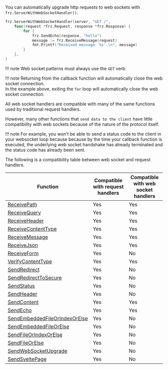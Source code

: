 You can automatically upgrade http requests to web sockets with `frz.ServerWithWebSocketHandler()`.

```go
frz.ServerWithWebSocketHandler(server, "GET /", 
    func(request *frz.Request, response *frz.Response) {
        for {
            frz.SendEcho(response, "hello")
            message := frz.ReceiveMessage(request)
            fmt.Printf("Received message `%s`.\n", message)
        }
    },
)
```

!!! note
    Web socket patterns must always use the `GET` verb.

!!! note
    Returning from the callback function will automatically close the web socket connection.<br/>
    In the example above, exiting the `for` loop will automatically close the web socket connection.

All web socket handlers are compatible with many of the same functions used by traditional request handlers.

However, many other functions that `send data to the client` have little compatibility with web sockets because of the nature of the protocol itself.

!!! note
    For example, you won't be able to send a status code to the client in your websocket loop because because by the time your callback function is executed, the underlying web socket handshake has already terminated and the status code has already been sent.

The following is a compatibility table between web socket and request handlers.

| Function | Compatible with request handlers | Compatible with web socket handlers |
|----------|----------------------------------|-----------------------------|
| [ReceivePath](https://pkg.go.dev/github.com/razshare/frizzante#ReceivePath) | Yes | Yes |
| [ReceiveQuery](https://pkg.go.dev/github.com/razshare/frizzante#ReceiveQuery) | Yes | Yes |
| [ReceiveHeader](https://pkg.go.dev/github.com/razshare/frizzante#ReceiveHeader) | Yes | Yes |
| [ReceiveContentType](https://pkg.go.dev/github.com/razshare/frizzante#ReceiveContentType) | Yes | Yes |
| [ReceiveMessage](https://pkg.go.dev/github.com/razshare/frizzante#ReceiveMessage) | Yes | Yes |
| [ReceiveJson](https://pkg.go.dev/github.com/razshare/frizzante#ReceiveJson) | Yes | Yes |
| [ReceiveForm](https://pkg.go.dev/github.com/razshare/frizzante#ReceiveForm) | Yes | No |
| [VerifyContentType](https://pkg.go.dev/github.com/razshare/frizzante#VerifyContentType) | Yes | Yes |
| [SendRedirect](https://pkg.go.dev/github.com/razshare/frizzante#SendRedirect) | Yes | No |
| [SendRedirectToSecure](https://pkg.go.dev/github.com/razshare/frizzante#SendRedirectToSecure) | Yes | No |
| [SendStatus](https://pkg.go.dev/github.com/razshare/frizzante#SendStatus) | Yes | No |
| [SendHeader](https://pkg.go.dev/github.com/razshare/frizzante#SendHeader) | Yes | No |
| [SendContent](https://pkg.go.dev/github.com/razshare/frizzante#SendContent) | Yes | Yes |
| [SendEcho](https://pkg.go.dev/github.com/razshare/frizzante#SendEcho) | Yes | Yes |
| [SendEmbeddedFileOrIndexOrElse](https://pkg.go.dev/github.com/razshare/frizzante#SendEmbeddedFileOrIndexOrElse) | Yes | No |
| [SendEmbeddedFileOrElse](https://pkg.go.dev/github.com/razshare/frizzante#SendEmbeddedFileOrElse) | Yes | No |
| [SendFileOrIndexOrElse](https://pkg.go.dev/github.com/razshare/frizzante#SendFileOrIndexOrElse) | Yes | No |
| [SendFileOrElse](https://pkg.go.dev/github.com/razshare/frizzante#SendFileOrElse) | Yes | No |
| [SendWebSocketUpgrade](https://pkg.go.dev/github.com/razshare/frizzante#SendWebSocketUpgrade) | Yes | No |
| [SendSveltePage](https://pkg.go.dev/github.com/razshare/frizzante#SendSveltePage) | Yes | No |